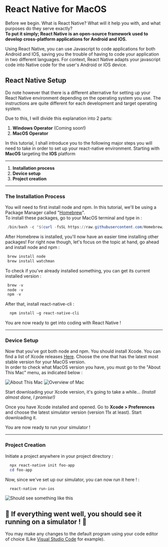 # **React Native for MacOS**

Before we begin. What is React Native? What will it help you with, and what purposes do they serve exactly?  
**To put it simply; React Native is an open-source framework used to develop cross-platform applications for Android and IOS.**

Using React Native, you can use Javascript to code applications for both Android and IOS, saving you the trouble of having to code your application in two different languages. For context, React Native adapts your javascript code into Native code for the user's Android or IOS device.

## React Native Setup

Do note however that there is a different alternative for setting up your React Native environment depending on the operating system you use.
The instructions are quite different for each development and target operating system.

Due to this, I will divide this explanation into 2 parts:

1. **Windows Operator** (Coming soon!)
2. **MacOS Operator**

In this tutorial, I shall introduce you to the following major steps you will need to take in order to set up your react-native environment. Starting with **MacOS** targeting the **IOS** platform

---

1. **Installation process**
2. **Device setup**
3. **Project creation**

---

### **The Installation Process**

You will need to first install node and npm. In this tutorial, we'll be using a Package Manager called "[Homebrew](https://brew.sh/index)".  
To install these packages, go to your MacOS terminal and type in :

```powershell
 /bin/bash -c "$(curl -fsSL https://raw.githubusercontent.com/Homebrew/install/HEAD/install.sh)"
```

After Homebrew is installed, you'll now have an easier time installing other packages! For right now though, let's focus on the topic at hand, go ahead and install node and npm :

```powershell
 brew install node
 brew install watchman
```

To check if you've already installed something, you can get its current installed version :

```powershell
 brew -v
 node -v
 npm -v
```

After that, install react-native-cli :

```powershell
  npm install –g react-native-cli
```

You are now ready to get into coding with React Native !

---

### **Device Setup**

Now that you've got both node and npm. You should install Xcode. You can find a list of Xcode releases [Here](https://xcodereleases.com). Choose the one that has the latest most stable version for your MacOS version.  
In order to check what MacOS version you have, you must go to the "About This Mac" menu, as indicated below :

![About This Mac](/assets/img/mac-check1.jpg)
![Overview of Mac](/assets/img/mac-check2.jpg)

Start downloading your Xcode version, it's going to take a while... *(Install almost done, I promise!)*

Once you have Xcode installed and opened. Go to **Xcode > Preferences** and choose the latest simulator version (version 11x at least). Start downloading it.

You are now ready to run your simulator !

---

### **Project Creation**

Initiate a project anywhere in your project directory :

```powershell
  npx react-native init foo-app
  cd foo-app
```

Now, since we've set up our simulator, you can now run it here ! :

```powershell
  react-native run-ios
```

![Should see something like this](/assets/img/phones.png)

## **🎉 If everything went well, you should see it running on a simulator ! 🎉**

You may make any changes to the default program using your code editor of choice (Like [Visual Studio Code](https://code.visualstudio.com/) for example).
